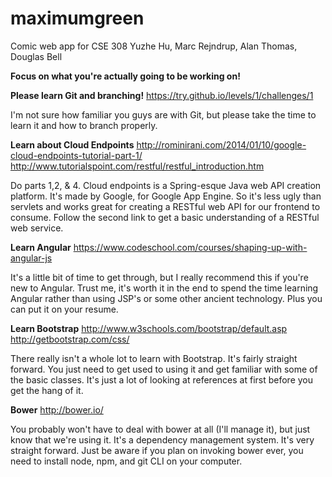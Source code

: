 # maximumgreen
Comic web app for CSE 308
Yuzhe Hu, Marc Rejndrup, Alan Thomas, Douglas Bell

**Focus on what you're actually going to be working on!**

**Please learn Git and branching!**
https://try.github.io/levels/1/challenges/1

I'm not sure how familiar you guys are with Git, but please take the time to learn it and how to branch properly. 


**Learn about Cloud Endpoints**
http://rominirani.com/2014/01/10/google-cloud-endpoints-tutorial-part-1/
http://www.tutorialspoint.com/restful/restful_introduction.htm

Do parts 1,2, & 4. Cloud endpoints is a Spring-esque Java web API creation platform. It's made by Google, for Google App Engine. So it's less ugly than servlets and works great for creating a RESTful web API for our frontend to consume. Follow the second link to get a basic understanding of a RESTful web service. 


**Learn Angular**
https://www.codeschool.com/courses/shaping-up-with-angular-js

It's a little bit of time to get through, but I really recommend this if you're new to Angular. Trust me, it's worth it in the end to spend the time learning Angular rather than using JSP's or some other ancient technology. Plus you can put it on your resume.


**Learn Bootstrap**
http://www.w3schools.com/bootstrap/default.asp
http://getbootstrap.com/css/

There really isn't a whole lot to learn with Bootstrap. It's fairly straight forward. You just need to get used to using it and get familiar with some of the basic classes. It's just a lot of looking at references at first before you get the hang of it.


**Bower**
http://bower.io/

You probably won't have to deal with bower at all (I'll manage it), but just know that we're using it. It's a dependency management system. It's very straight forward. Just be aware if you plan on invoking bower ever, you need to install node, npm, and git CLI on your computer.